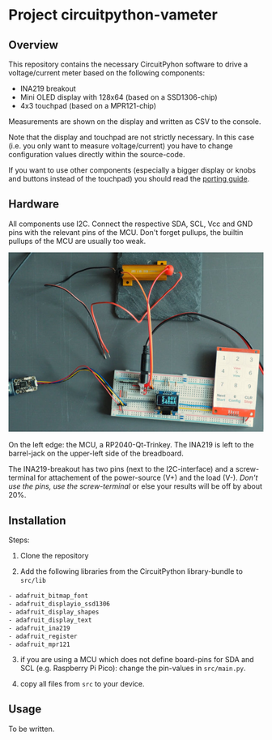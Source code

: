 Project circuitpython-vameter
=============================


Overview
--------

This repository contains the necessary CircuitPyhon software to drive a
voltage/current meter based on the following components:

  - INA219 breakout
  - Mini OLED display with 128x64 (based on a SSD1306-chip)
  - 4x3 touchpad (based on a MPR121-chip)

Measurements are shown on the display and written as CSV to the
console.

Note that the display and touchpad are not strictly necessary. In
this case (i.e. you only want to measure voltage/current)
you have to change configuration values directly within the source-code.

If you want to use other components (especially a bigger display or
knobs and buttons instead of the touchpad) you should read the
[porting guide](doc/porting.md).


Hardware
--------

All components use I2C. Connect the respective SDA, SCL, Vcc and GND
pins with the relevant pins of the MCU. Don't forget pullups, the builtin
pullups of the MCU are usually too weak.

![](doc/hardware.jpg)

On the left edge: the MCU, a RP2040-Qt-Trinkey. The INA219 is left to the
barrel-jack on the upper-left side of the breadboard.

The INA219-breakout has two pins (next to the I2C-interface) and a
screw-terminal for attachement of the power-source (V+) and the load (V-).
*Don't use the pins, use the screw-terminal* or else your results will
be off by about 20%.


Installation
------------

Steps:

  1. Clone the repository

  2. Add the following libraries from the CircuitPython library-bundle to
     `src/lib`

    - adafruit_bitmap_font
    - adafruit_displayio_ssd1306
    - adafruit_display_shapes
    - adafruit_display_text
    - adafruit_ina219
    - adafruit_register
    - adafruit_mpr121

  3. if you are using a MCU which does not define board-pins for SDA and
     SCL (e.g. Raspberry Pi Pico): change the pin-values in `src/main.py`.

  4. copy all files from `src` to your device.


Usage
-----

To be written.
